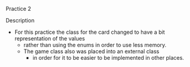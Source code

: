Practice 2

Description 
* For this practice the class for the card changed to have a bit representation of the values  
  * rather than using the enums in order to use less memory. 
  * The game class also was placed into an external class 
     * in order for it to be easier to be implemented in other places.
